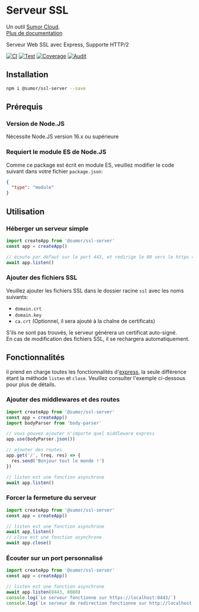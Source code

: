 # Serveur SSL

Un outil [Sumor Cloud](https://sumor.cloud).  
[Plus de documentation](https://sumor.cloud/ssl-server)

Serveur Web SSL avec Express, Supporte HTTP/2

[![CI](https://github.com/sumor-cloud/ssl-server/actions/workflows/ci.yml/badge.svg)](https://github.com/sumor-cloud/ssl-server/actions/workflows/ci.yml)
[![Test](https://github.com/sumor-cloud/ssl-server/actions/workflows/ut.yml/badge.svg)](https://github.com/sumor-cloud/ssl-server/actions/workflows/ut.yml)
[![Coverage](https://github.com/sumor-cloud/ssl-server/actions/workflows/coverage.yml/badge.svg)](https://github.com/sumor-cloud/ssl-server/actions/workflows/coverage.yml)
[![Audit](https://github.com/sumor-cloud/ssl-server/actions/workflows/audit.yml/badge.svg)](https://github.com/sumor-cloud/ssl-server/actions/workflows/audit.yml)

## Installation

```bash
npm i @sumor/ssl-server --save
```

## Prérequis

### Version de Node.JS

Nécessite Node.JS version 16.x ou supérieure

### Requiert le module ES de Node.JS

Comme ce package est écrit en module ES, veuillez modifier le code suivant dans votre fichier `package.json`:

```json
{
  "type": "module"
}
```

## Utilisation

### Héberger un serveur simple

```javascript
import createApp from '@sumor/ssl-server'
const app = createApp()

// écoute par défaut sur le port 443, et redirige le 80 vers le https 443
await app.listen()
```

### Ajouter des fichiers SSL

Veuillez ajouter les fichiers SSL dans le dossier racine `ssl` avec les noms suivants:

- `domain.crt`
- `domain.key`
- `ca.crt` (Optionnel, il sera ajouté à la chaîne de certificats)

S'ils ne sont pas trouvés, le serveur générera un certificat auto-signé.  
En cas de modification des fichiers SSL, il se rechargera automatiquement.

## Fonctionnalités

il prend en charge toutes les fonctionnalités d'[express](https://www.npmjs.com/package/express), la seule différence étant la méthode `listen` et `close`. Veuillez consulter l'exemple ci-dessous pour plus de détails.

### Ajouter des middlewares et des routes

```javascript
import createApp from '@sumor/ssl-server'
const app = createApp()
import bodyParser from 'body-parser'

// vous pouvez ajouter n'importe quel middleware express
app.use(bodyParser.json())

// ajouter des routes
app.get('/', (req, res) => {
  res.send('Bonjour tout le monde !')
})

// listen est une fonction asynchrone
await app.listen()
```

### Forcer la fermeture du serveur

```javascript
import createApp from '@sumor/ssl-server'
const app = createApp()

// listen est une fonction asynchrone
await app.listen()
// close est une fonction asynchrone
await app.close()
```

### Écouter sur un port personnalisé

```javascript
import createApp from '@sumor/ssl-server'
const app = createApp()

// listen est une fonction asynchrone
await app.listen(8443, 8080)
console.log(`Le serveur fonctionne sur https://localhost:8443/`)
console.log(`Le serveur de redirection fonctionne sur http://localhost:8080/`)
```
